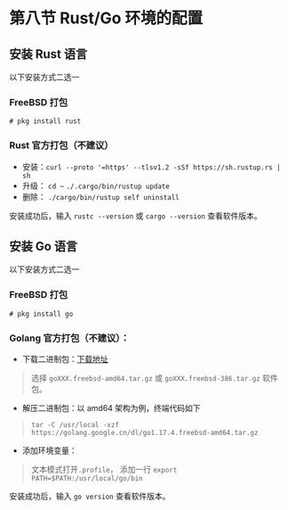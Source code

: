 # 第八节 Rust/Go 环境的配置

## 安装 Rust 语言

以下安装方式二选一

### FreeBSD 打包

`# pkg install rust`

### Rust 官方打包（不建议）

* 安装：`curl --proto '=https' --tlsv1.2 -sSf https://sh.rustup.rs | sh`
* 升级： `cd ~` `./.cargo/bin/rustup update`
* 删除： `./cargo/bin/rustup self uninstall`


安装成功后，输入 `rustc --version` 或 `cargo --version` 查看软件版本。


## 安装 Go 语言

以下安装方式二选一

### FreeBSD 打包

`# pkg install go`

### Golang 官方打包（不建议）：

* 下载二进制包：[下载地址](https://golang.google.cn/dl/) 
> 选择 `goXXX.freebsd-amd64.tar.gz` 或 `goXXX.freebsd-386.tar.gz` 软件包。

* 解压二进制包：以 amd64 架构为例，终端代码如下
> `tar -C /usr/local -xzf https://golang.google.cn/dl/go1.17.4.freebsd-amd64.tar.gz`

* 添加环境变量： 
> 文本模式打开`.profile`， 添加一行 `export PATH=$PATH:/usr/local/go/bin`

安装成功后，输入 `go version` 查看软件版本。
